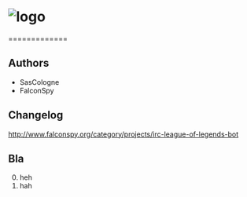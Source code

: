 # ![logo](http://i.imgur.com/MR1rEop.png)
=============


## Authors
* SasCologne
* FalconSpy

## Changelog
http://www.falconspy.org/category/projects/irc-league-of-legends-bot

## Bla
0. heh
0. hah
